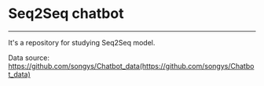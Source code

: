 # Seq2Seq chatbot
---
It's a repository for studying Seq2Seq model.

Data source: https://github.com/songys/Chatbot_data(https://github.com/songys/Chatbot_data)

